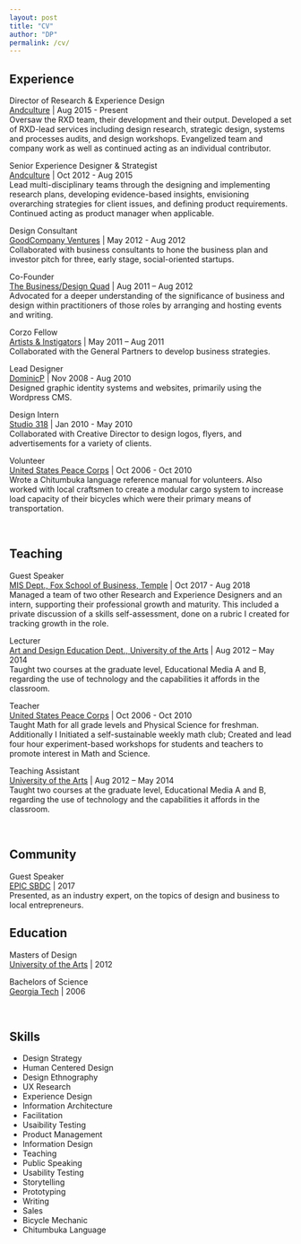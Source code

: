 ```yaml
---
layout: post
title: "CV"
author: "DP"
permalink: /cv/
---
```

<div class="col23">
  <h2>Experience</h2>
  <p><sans>Director of Research & Experience Design</sans> <br>
  <a href="http://andculture.com" title="Andculture's Homepage">Andculture</a> | Aug 2015 - Present <br>
  Oversaw the RXD team, their development and their output. Developed a set of RXD-lead services including design research, strategic design, systems and processes audits, and design workshops. Evangelized team and company work as well as continued acting as an individual contributor.</p>

  <p><sans>Senior Experience Designer & Strategist</sans> <br>
  <a href="http://andculture.com" title="Andculture's Homepage">Andculture</a> | Oct 2012 - Aug 2015 <br>
  Lead multi-disciplinary teams through the designing and implementing research plans, developing evidence-based insights, envisioning overarching strategies for client issues, and defining product requirements. Continued acting as product manager when applicable. </p>

  <p><sans>Design Consultant</sans> <br>
  <a href="https://www.crunchbase.com/organization/goodcompany-ventures" title="GoodCompany Ventures' Crunchbase page">GoodCompany Ventures</a> | May 2012 - Aug 2012 <br>
  Collaborated with business consultants to hone the business plan and investor pitch for three, early stage,
social-oriented startups. </p>

  <p><sans>Co-Founder</sans> <br> 
  <a href="https://thebdq.wordpress.com" title="The BDQ's Homepage">The Business/Design Quad</a> | Aug 2011 –  Aug 2012 <br>
    Advocated for a deeper understanding of the significance of business and design within practitioners of those roles by arranging and hosting events and writing. </p>

  <p><sans>Corzo Fellow</sans> <br> 
  <a href="https://www.fastcompany.com/3003867/how-marc-ecko-rebranding-venture-capital-artists-instigators" title="Fast Co. Article">Artists & Instigators</a> | May 2011 – Aug 2011 <br>
    Collaborated with the General Partners to develop business strategies. </p>
    
  <p><sans>Lead Designer</sans> <br> 
  <a href="https://dpresto.github.io" title="This same website">DominicP</a> | Nov 2008 - Aug 2010 <br>
    Designed graphic identity systems and websites, primarily using the Wordpress CMS.</p>

  <p><sans>Design Intern</sans> <br> 
  <a href="http://www.studio318.com" title="Studio 318's Homepage">Studio 318</a> | Jan 2010 - May 2010 <br>
    Collaborated with Creative Director to design logos, flyers, and advertisements for a variety of clients.</p>
    
  <p><sans>Volunteer</sans> <br> 
  <a href="https://www.peacecorps.gov" title="U.S. Peace Corps' Homepage">United States Peace Corps</a> | Oct 2006 - Oct 2010 <br>
    Wrote a Chitumbuka language reference manual for volunteers. Also worked with local craftsmen to create a modular cargo system to increase load capacity of their bicycles which were their primary means of transportation.</p>

<br>
  <h2>Teaching</h2>
  <p><sans>Guest Speaker</sans> <br>
  <a href="https://community.mis.temple.edu" title="Temple MIS Dept.'s Homepage">MIS Dept., Fox School of Business, Temple</a> | Oct 2017 -  Aug 2018 <br>
  Managed a team of two other Research and Experience Designers and an intern, supporting their professional growth and maturity. This included a private discussion of a skills self-assessment, done on a rubric I created for tracking growth in the role.</p>

  <p><sans>Lecturer</sans> <br> 
  <a href="https://www.uarts.edu" title="UArts' Homepage">Art and Design Education Dept., University of the Arts</a> | Aug 2012 – May 2014 <br>
    Taught two courses at the graduate level, Educational Media A and B, regarding the use of technology and the capabilities it affords in the classroom.</p>

  <p><sans>Teacher</sans> <br> 
  <a href="https://www.peacecorps.gov" title="U.S. Peace Corps' Homepage">United States Peace Corps</a> | Oct 2006 - Oct 2010 <br>
    Taught Math for all grade levels and Physical Science for freshman. Additionally I Initiated a self-sustainable weekly math club; Created and lead four hour experiment-based workshops for students and teachers to promote interest in Math and Science.</p>

  <p><sans>Teaching Assistant</sans> <br> 
  <a href="https://www.uarts.edu" title="UArts' Homepage">University of the Arts</a> | Aug 2012 – May 2014 <br>
    Taught two courses at the graduate level, Educational Media A and B, regarding the use of technology and the capabilities it affords in the classroom.</p>
<br>

  <h2>Community</h2>
    <p><sans>Guest Speaker</sans> <br> 
  <a href="https://sbdctech.com/EPIC/" title="EPIC's Homepage">EPIC SBDC</a> | 2017 <br>
    Presented, as an industry expert, on the topics of design and business to local entrepreneurs.</p>

</div>

<div class="col3">
  <h2>Education</h2>
  <p><sans>Masters of Design</sans> <br>
  <a href="https://www.uarts.edu" title="UArts Homepage">University of the Arts</a> | 2012 </p>
  
  <p><sans>Bachelors of Science</sans> <br>
  <a href="https://www.gatech.edu" title="Georgia Tech Hompage">Georgia Tech</a> | 2006 </p>
<br>
  <h2>Skills</h2>
<ul>
  <li>Design Strategy</li>
  <li>Human Centered Design</li>
  <li>Design Ethnography</li>
  <li>UX Research</li>
  <li>Experience Design</li>
  <li>Information Architecture</li>
  <li>Facilitation</li>
  <li>Usaibility Testing</li>
  <li>Product Management</li>
  <li>Information Design</li>
  <li>Teaching</li>
  <li>Public Speaking</li>
  <li>Usability Testing</li>
  <li>Storytelling</li>
  <li>Prototyping</li>
  <li>Writing</li>
  <li>Sales</li>
  <li>Bicycle Mechanic</li>
  <li>Chitumbuka Language</li>
</ul>
</div>
 
